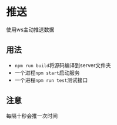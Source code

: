 # 推送

使用ws主动推送数据

## 用法

+ `npm run build`将源码编译到server文件夹
+ 一个进程`npm start`启动服务
+ 一个进程`npm run test`测试接口
  
## 注意

每隔十秒会推一次时间
